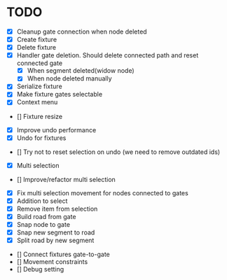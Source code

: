 # TODO

- [x] Cleanup gate connection when node deleted
- [x] Create fixture
- [x] Delete fixture
- [x] Handler gate deletion. Should delete connected path and reset connected gate
  - [x] When segment deleted(widow node)
  - [x] When node deleted manually
- [x] Serialize fixture
- [x] Make fixture gates selectable
- [x] Context menu
- [] Fixture resize
- [x] Improve undo performance
- [x] Undo for fixtures
- [] Try not to reset selection on undo (we need to remove outdated ids)
- [x] Multi selection
- [] Improve/refactor multi selection
- [x] Fix multi selection movement for nodes connected to gates
- [x] Addition to select
- [x] Remove item from selection
- [x] Build road from gate
- [x] Snap node to gate
- [x] Snap new segment to road
- [x] Split road by new segment
- [] Connect fixtures gate-to-gate
- [] Movement constraints
- [] Debug setting
